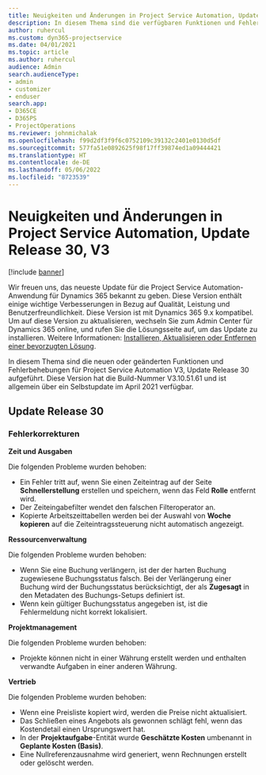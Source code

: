 ```yaml
---
title: Neuigkeiten und Änderungen in Project Service Automation, Update Release 30, V3
description: In diesem Thema sind die verfügbaren Funktionen und Fehlerbehebungen für Project Service Automation Update Release 30, V3 aufgeführt.
author: ruhercul
ms.custom: dyn365-projectservice
ms.date: 04/01/2021
ms.topic: article
ms.author: ruhercul
audience: Admin
search.audienceType:
- admin
- customizer
- enduser
search.app:
- D365CE
- D365PS
- ProjectOperations
ms.reviewer: johnmichalak
ms.openlocfilehash: f99d2df3f9f6c0752109c39132c2401e0130d5df
ms.sourcegitcommit: 577fa51e0892625f98f17ff39874ed1a09444421
ms.translationtype: HT
ms.contentlocale: de-DE
ms.lasthandoff: 05/06/2022
ms.locfileid: "8723539"
---
```

# <a name="whats-new-or-changed-in-project-service-automation-update-release-30-v3"></a>Neuigkeiten und Änderungen in Project Service Automation, Update Release 30, V3

[!include [banner](../includes/psa-now-project-operations.md)]

Wir freuen uns, das neueste Update für die Project Service Automation-Anwendung für Dynamics 365 bekannt zu geben. Diese Version enthält einige wichtige Verbesserungen in Bezug auf Qualität, Leistung und Benutzerfreundlichkeit. Diese Version ist mit Dynamics 365 9.x kompatibel. Um auf diese Version zu aktualisieren, wechseln Sie zum Admin Center für Dynamics 365 online, und rufen Sie die Lösungsseite auf, um das Update zu installieren. Weitere Informationen: [Installieren, Aktualisieren oder Entfernen einer bevorzugten Lösung](/power-platform/admin/install-remove-preferred-solution).

In diesem Thema sind die neuen oder geänderten Funktionen und Fehlerbehebungen für Project Service Automation V3, Update Release 30 aufgeführt. Diese Version hat die Build-Nummer V3.10.51.61 und ist allgemein über ein Selbstupdate im April 2021 verfügbar.

## <a name="update-release-30"></a>Update Release 30

### <a name="bug-fixes"></a>Fehlerkorrekturen

**Zeit und Ausgaben**

Die folgenden Probleme wurden behoben:

- Ein Fehler tritt auf, wenn Sie einen Zeiteintrag auf der Seite **Schnellerstellung** erstellen und speichern, wenn das Feld **Rolle** entfernt wird.
- Der Zeiteingabefilter wendet den falschen Filteroperator an.
- Kopierte Arbeitszeittabellen werden bei der Auswahl von **Woche kopieren** auf die Zeiteintragssteuerung nicht automatisch angezeigt.

**Ressourcenverwaltung**

Die folgenden Probleme wurden behoben:

- Wenn Sie eine Buchung verlängern, ist der der harten Buchung zugewiesene Buchungsstatus falsch. Bei der Verlängerung einer Buchung wird der Buchungsstatus berücksichtigt, der als **Zugesagt** in den Metadaten des Buchungs-Setups definiert ist.
- Wenn kein gültiger Buchungsstatus angegeben ist, ist die Fehlermeldung nicht korrekt lokalisiert.

**Projektmanagement**

Die folgenden Probleme wurden behoben:

- Projekte können nicht in einer Währung erstellt werden und enthalten verwandte Aufgaben in einer anderen Währung.

**Vertrieb**

Die folgenden Probleme wurden behoben:

- Wenn eine Preisliste kopiert wird, werden die Preise nicht aktualisiert.
- Das Schließen eines Angebots als gewonnen schlägt fehl, wenn das Kostendetail einen Ursprungswert hat.
- In der **Projektaufgabe**-Entität wurde **Geschätzte Kosten** umbenannt in **Geplante Kosten (Basis)**.
- Eine Nullreferenzausnahme wird generiert, wenn Rechnungen erstellt oder gelöscht werden.
